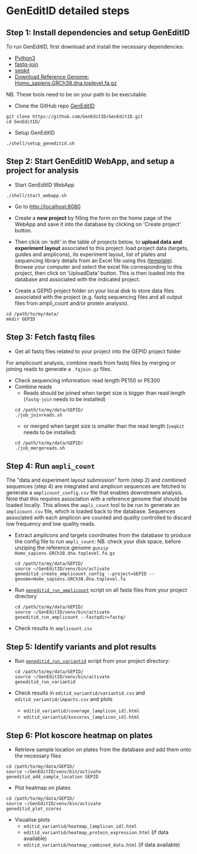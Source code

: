# GenEditID detailed steps


## Step 1: Install dependencies and setup GenEditID

To run GenEditID, first download and install the necessary dependencies:

- [Python3](https://www.python.org/downloads/)
- [fastq-join](https://github.com/brwnj/fastq-join)
- [seqkit](https://github.com/shenwei356/seqkit)
- [Download Reference Genome: Homo_sapiens.GRCh38.dna.toplevel.fa.gz](ftp://ftp.ensembl.org/pub/release-95/fasta/homo_sapiens/dna/Homo_sapiens.GRCh38.dna.toplevel.fa.gz)

NB. These tools need to be on your path to be executable.

- Clone the GitHub repo [GenEditID](https://github.com/GenEditID/GenEditID.git)
```
git clone https://github.com/GenEditID/GenEditID.git
cd GenEditID/
```

- Setup GenEditID
```
./shell/setup_geneditid.sh
```

## Step 2: Start GenEditID WebApp, and setup a project for analysis

- Start GenEditID WebApp
```
./shell/start_webapp.sh
```

- Go to [http://localhost:8080](http://localhost:8080)

- Create a **new project** by filling the form on the home page of the WebApp and save it into the database by clicking on 'Create project' button.

- Then click on 'edit' in the table of projects below, to **upload data and experiment layout** associated to this project: load project data (targets, guides and amplicons), its experiment layout, list of plates and sequencing library details from an Excel file using this ([template](https://github.com/GenEditID/GenEditID/raw/master/data/templates/GEPXXXXX.xlsx)). Browse your computer and select the excel file corresponding to this project, then click on 'UploadData' button. This is then loaded into the database and associated with the indicated project.


- Create a GEPID project folder on your local disk to store data files associated with the project (e.g. fastq sequencing files and all output files from ampli_count and/or protein analysis).
```
cd /path/to/my/data/
mkdir GEPID
```

## Step 3: Fetch fastq files

- Get all fastq files related to your project into the GEPID project folder

For amplicount analysis, combine reads from fastq files by merging or joining reads to generate a `.fqjoin.gz` files.

- Check sequencing information: read length PE150 or PE300
- Combine reads
  - Reads should be joined when target size is bigger than read length (`fastq-join` needs to be installed)
  ```
  cd /path/to/my/data/GEPID/
  ./job_joinreads.sh
  ```
  - or merged when target size is smaller than the read length (`seqkit` needs to be installed)
  ```
  cd /path/to/my/data/GEPID/
  ./job_mergereads.sh
  ```


## Step 4: Run `ampli_count`

The "data and experiment layout submission" form (step 2) and combined sequences (step 4) are integrated and amplicon sequences are fetched to generate a `amplicount_config.csv` file that enables downstream analysis. Note that this requires association with a reference genome that should be loaded locally. This allows the `ampli_count` tool to be run to generate an `amplicount.csv` file, which is loaded back to the database. Sequences associated with each amplicon are counted and quality controlled to discard low frequency and low quality reads.

- Extract amplicons and targets coordinates from the database to produce the config file to run `ampli_count`:
  NB. check your disk space, before unziping the reference genome `gunzip Homo_sapiens.GRCh38.dna.toplevel.fa.gz`
  ```
  cd /path/to/my/data/GEPID/
  source ~/GenEditID/venv/bin/activate
  geneditid_create_amplicount_config --project=GEPID --genome=Homo_sapiens.GRCh38.dna.toplevel.fa
  ```

- Run [`geneditid_run_amplicount`](https://github.com/GenEditID/GenEditID/blob/master/python/scripts/run_ampli_count.py) script on all fasta files from your project directory
  ```
  cd /path/to/my/data/GEPID/
  source ~/GenEditID/venv/bin/activate
  geneditid_run_amplicount --fastqdir=fastq/
  ```

- Check results in `amplicount.csv`


## Step 5: Identify variants and plot results

- Run [`geneditid_run_variantid`](https://github.com/GenEditID/GenEditID/blob/master/python/scripts/run_variant_id.py) script from your project directory:
  ```
  cd /path/to/my/data/GEPID/
  source ~/GenEditID/venv/bin/activate
  geneditid_run_variantid
  ```

- Check results in `editid_variantid/variantid.csv` and `editid_variantid/impacts.csv` and plots
  - `editid_variantid/coverage_[amplicon_id].html`
  - `editid_variantid/koscores_[amplicon_id].html`


## Step 6: Plot koscore heatmap on plates

- Retrieve sample location on plates from the database and add them onto the necessary files
```
cd /path/to/my/data/GEPID/
source ~/GenEditID/venv/bin/activate
geneditid_add_sample_location GEPID
```

- Plot heatmap on plates
```
cd /path/to/my/data/GEPID/
source ~/GenEditID/venv/bin/activate
geneditid_plot_scores
```

- Visualise plots
  - `editid_variantid/heatmap_[amplicon_id].html`
  - `editid_variantid/heatmap_protein_expression.html` (if data available)
  - `editid_variantid/heatmap_combined_data.html` (if data available)
